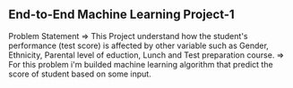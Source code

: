 ## End-to-End Machine Learning Project-1
Problem Statement
=> This Project understand how the student's performance (test score) is affected by other variable such as Gender, Ethnicity, Parental level of eduction, Lunch and Test preparation course.
=> For this problem i'm builded machine learning algorithm that predict the score of student based on some input.
